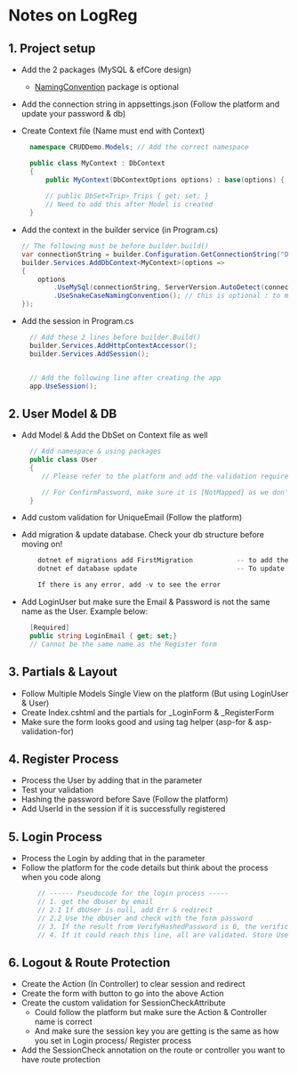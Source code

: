 # Notes on LogReg

## 1. Project setup
- Add the 2 packages (MySQL & efCore design)
  - [NamingConvention](https://www.nuget.org/packages/EFCore.NamingConventions) package is optional
- Add the connection string in appsettings.json (Follow the platform and update your password & db)
- Create Context file (Name must end with Context)
  ```cs
    namespace CRUDDemo.Models; // Add the correct namespace

    public class MyContext : DbContext 
    {   
        public MyContext(DbContextOptions options) : base(options) { }    
        
        // public DbSet<Trip> Trips { get; set; } 
        // Need to add this after Model is created
    }
  ```

- Add the context in the builder service (in Program.cs)
    ```cs
    // The following must be before builder.build()
    var connectionString = builder.Configuration.GetConnectionString("DefaultConnection");
    builder.Services.AddDbContext<MyContext>(options =>
    {
        options
            .UseMySql(connectionString, ServerVersion.AutoDetect(connectionString))
            .UseSnakeCaseNamingConvention(); // this is optional : to make it snake_case in MySQL
    });
    ```
- Add the session in Program.cs
  ```cs
    // Add these 2 lines before builder.Build() 
    builder.Services.AddHttpContextAccessor();  
    builder.Services.AddSession();  


    // Add the following line after creating the app
    app.UseSession();   
  ```


## 2. User Model & DB
- Add Model & Add the DbSet on Context file as well
  ```cs
    // Add namespace & using packages
    public class User
    {
       // Please refer to the platform and add the validation required from the wireframe

       // For ConfirmPassword, make sure it is [NotMapped] as we don't want to store it on SQL
    }
  ```
- Add custom validation for UniqueEmail (Follow the platform) 
- Add migration & update database. Check your db structure before moving on!

    ```s
        dotnet ef migrations add FirstMigration           -- to add the Migration file
        dotnet ef database update                         -- To update the database

        If there is any error, add -v to see the error
    ```
- Add LoginUser but make sure the Email & Password is not the same name as the User. Example below:
  ```cs
    [Required]
    public string LoginEmail { get; set;} 
    // Cannot be the same name as the Register form
  ```

## 3. Partials & Layout
- Follow Multiple Models Single View on the platform (But using LoginUser & User)
- Create Index.cshtml and the partials for _LoginForm & _RegisterForm
- Make sure the form looks good and using tag helper (asp-for & asp-validation-for)

## 4. Register Process
- Process the User by adding that in the parameter
- Test your validation
- Hashing the password before Save (Follow the platform)
- Add UserId in the session if it is successfully registered

## 5. Login Process
- Process the Login by adding that in the parameter
- Follow the platform for the code details but think about the process when you code along
    ```cs
        // ------ Pseudocode for the login process -----
        // 1. get the dbuser by email 
        // 2.1 If dbUser is null, add Err & redirect
        // 2.2 Use the dbUser and check with the form password
        // 3. If the result from VerifyHashedPassword is 0, the verification fails (Wrong password), add error and return
        // 4. If it could reach this line, all are validated. Store UserId in the session
    ```

## 6. Logout & Route Protection
- Create the Action (In Controller) to clear session and redirect
- Create the form with button to go into the above Action
- Create the custom validation for SessionCheckAttribute 
  - Could follow the platform but make sure the Action & Controller name is correct
  - And make sure the session key you are getting is the same as how you set in Login process/ Register process
- Add the SessionCheck annotation on the route or controller you want to have route protection